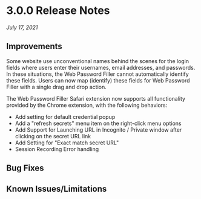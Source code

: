 [title]: # (3.0.0 Release)
[tags]: # (web password filler)
[priority]: # (39988)

# 3.0.0 Release Notes

_July 17, 2021_

## Improvements

Some website use unconventional names behind the scenes for the login fields where users enter their usernames, email addresses, and passwords. In these situations, the Web Password Filler cannot automatically identify these fields. Users can now map (identify) these fields for Web Password Filler with a single drag and drop action.

The Web Password Filler Safari extension now supports all functionality provided by the Chrome extension, with the following behaviors:
* Add setting for default credential popup
* Add a "refresh secrets" menu item on the right-click menu options
* Add Support for Launching URL in Incognito / Private window after clicking on the secret URL link
* Add Setting for "Exact match secret URL"
* Session Recording Error handling

## Bug Fixes

## Known Issues/Limitations
